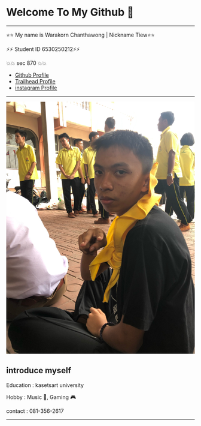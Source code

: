 # Welcome To My Github 🌈
---
⭐️⭐️ My name is Warakorn Chanthawong | Nickname Tiew⭐️⭐️

⚡️⚡️ Student ID 6530250212⚡️⚡️

💥💥 sec 870 💥💥

- [Github Profile ](https://github.com/FairFairFairFair)
- [Trailhead Profile ](https://www.salesforce.com/trailblazer/zygo2bqtnyc4k0fbyd)
- [instagram Profile ](https://www.instagram.com/t.xiex.wx/)

---

![Alt text](mypicture/IMG_1473_Original.jpeg)
## introduce myself
Education : kasetsart university

Hobby : Music 🎵, Gaming 🎮

contact : 081-356-2617

---
